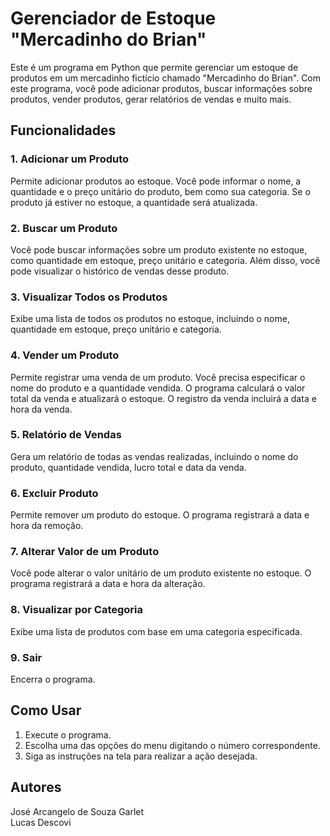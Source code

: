 # Gerenciador de Estoque "Mercadinho do Brian"

Este é um programa em Python que permite gerenciar um estoque de produtos em um mercadinho fictício chamado "Mercadinho do Brian". Com este programa, você pode adicionar produtos, buscar informações sobre produtos, vender produtos, gerar relatórios de vendas e muito mais.

## Funcionalidades

### 1. Adicionar um Produto
Permite adicionar produtos ao estoque. Você pode informar o nome, a quantidade e o preço unitário do produto, bem como sua categoria. Se o produto já estiver no estoque, a quantidade será atualizada.

### 2. Buscar um Produto
Você pode buscar informações sobre um produto existente no estoque, como quantidade em estoque, preço unitário e categoria. Além disso, você pode visualizar o histórico de vendas desse produto.

### 3. Visualizar Todos os Produtos
Exibe uma lista de todos os produtos no estoque, incluindo o nome, quantidade em estoque, preço unitário e categoria.

### 4. Vender um Produto
Permite registrar uma venda de um produto. Você precisa especificar o nome do produto e a quantidade vendida. O programa calculará o valor total da venda e atualizará o estoque. O registro da venda incluirá a data e hora da venda.

### 5. Relatório de Vendas
Gera um relatório de todas as vendas realizadas, incluindo o nome do produto, quantidade vendida, lucro total e data da venda.

### 6. Excluir Produto
Permite remover um produto do estoque. O programa registrará a data e hora da remoção.

### 7. Alterar Valor de um Produto
Você pode alterar o valor unitário de um produto existente no estoque. O programa registrará a data e hora da alteração.

### 8. Visualizar por Categoria
Exibe uma lista de produtos com base em uma categoria especificada.

### 9. Sair
Encerra o programa.

## Como Usar

1. Execute o programa.
2. Escolha uma das opções do menu digitando o número correspondente.
3. Siga as instruções na tela para realizar a ação desejada.

## Autores

José Arcangelo de Souza Garlet  
Lucas Descovi

